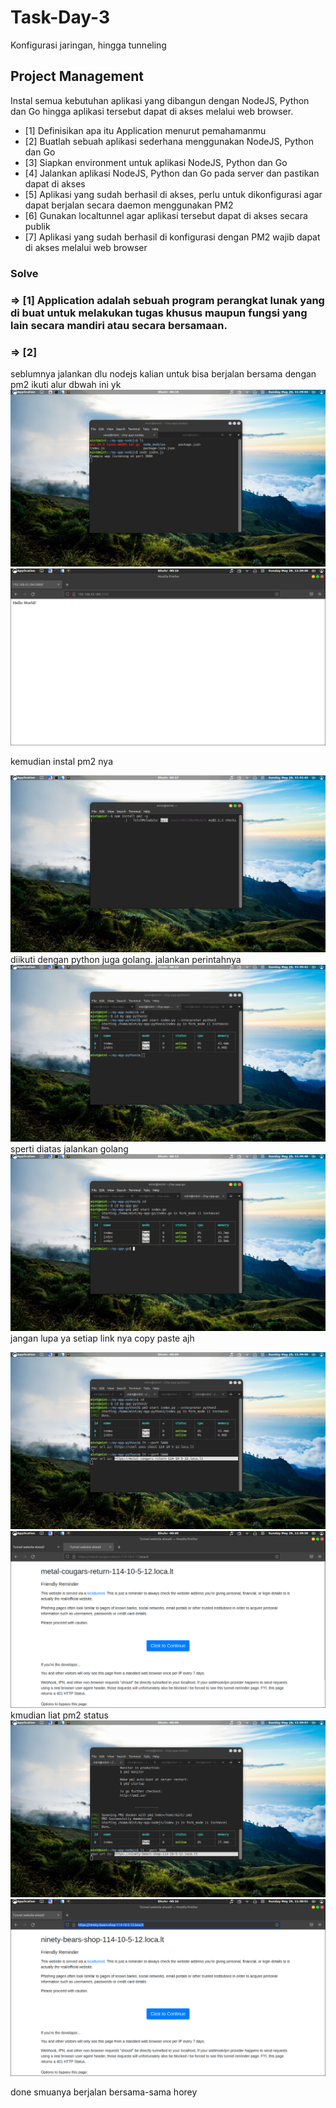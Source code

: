 # Task-Day-3
Konfigurasi jaringan, hingga tunneling

## Project Management

Instal semua kebutuhan aplikasi yang dibangun dengan NodeJS, Python dan Go hingga aplikasi tersebut dapat di akses melalui web browser.

- [1] Definisikan apa itu Application menurut pemahamanmu
- [2] Buatlah sebuah aplikasi sederhana menggunakan NodeJS, Python dan Go
- [3] Siapkan environment untuk aplikasi NodeJS, Python dan Go
- [4] Jalankan aplikasi NodeJS, Python dan Go pada server dan pastikan dapat di akses
- [5] Aplikasi yang sudah berhasil di akses, perlu untuk dikonfigurasi agar dapat berjalan secara daemon menggunakan PM2
- [6] Gunakan localtunnel agar aplikasi tersebut dapat di akses secara publik
- [7] Aplikasi yang sudah berhasil di konfigurasi dengan PM2 wajib dapat di akses melalui web browser

### Solve ###

### => [1] Application adalah sebuah program perangkat lunak yang di buat untuk melakukan tugas khusus maupun fungsi yang lain secara mandiri atau secara bersamaan.

### => [2]  

seblumnya jalankan dlu nodejs kalian untuk bisa berjalan bersama dengan pm2
ikuti alur dbwah ini yk
![Img 1](./assets/1.1.png)
![Img 1](./assets/1.2.png)

kemudian instal pm2 nya

![Img 1](./assets/2.0.png)
diikuti dengan python juga golang. jalankan perintahnya
![Img 1](./assets/2.2.png)
sperti diatas jalankan golang
![Img 1](./assets/2.3.png)
jangan lupa ya setiap link nya copy paste ajh

![Img 1](./assets/2.4.png)
![Img 1](./assets/2.5.png)
kmudian liat pm2 status
![Img 1](./assets/2.6.png)
![Img 1](./assets/2.7.png)

done smuanya berjalan bersama-sama horey